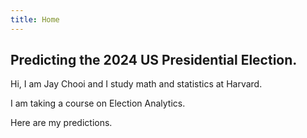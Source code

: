 ```yaml
---
title: Home
---
```


## Predicting the 2024 US Presidential Election.

Hi, I am Jay Chooi and I study math and statistics at Harvard.

I am taking a course on Election Analytics.

Here are my predictions.
